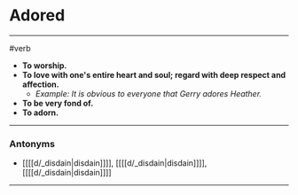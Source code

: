 # Adored
---
#verb
- **To worship.**
- **To love with one's entire heart and soul; regard with deep respect and affection.**
	- _Example: It is obvious to everyone that Gerry adores Heather._
- **To be very fond of.**
- **To adorn.**
---
### Antonyms
- [[[[d/_disdain|disdain]]]], [[[[d/_disdain|disdain]]]], [[[[d/_disdain|disdain]]]]
---
